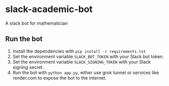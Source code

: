 # slack-academic-bot
A slack bot for mathematician

## Run the bot
1. Install the dependencies with `pip install -r requirements.txt`
2. Set the environment variable `SLACK_BOT_TOKEN` with your Slack bot token.
3. Set the environment variable `SLACK_SIGNING_TOKEN` with your Slack signing secret.
4. Run the bot with `python app.py`, either use grok tunnel or services like render.com to expose the bot to the internet.